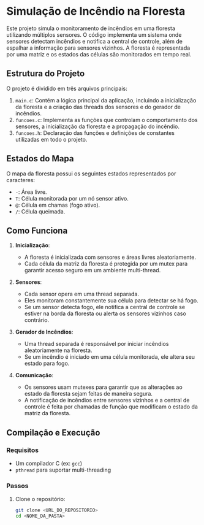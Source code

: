 # Simulação de Incêndio na Floresta

Este projeto simula o monitoramento de incêndios em uma floresta utilizando múltiplos sensores. O código implementa um sistema onde sensores detectam incêndios e notifica a central de controle, além de espalhar a informação para sensores vizinhos. A floresta é representada por uma matriz e os estados das células são monitorados em tempo real.

## Estrutura do Projeto

O projeto é dividido em três arquivos principais:

1. `main.c`: Contém a lógica principal da aplicação, incluindo a inicialização da floresta e a criação das threads dos sensores e do gerador de incêndios.
2. `funcoes.c`: Implementa as funções que controlam o comportamento dos sensores, a inicialização da floresta e a propagação do incêndio.
3. `funcoes.h`: Declaração das funções e definições de constantes utilizadas em todo o projeto.

## Estados do Mapa

O mapa da floresta possui os seguintes estados representados por caracteres:

- `-`: Área livre.
- `T`: Célula monitorada por um nó sensor ativo.
- `@`: Célula em chamas (fogo ativo).
- `/`: Célula queimada.

## Como Funciona

1. **Inicialização**:
   - A floresta é inicializada com sensores e áreas livres aleatoriamente.
   - Cada célula da matriz da floresta é protegida por um mutex para garantir acesso seguro em um ambiente multi-thread.

2. **Sensores**:
   - Cada sensor opera em uma thread separada.
   - Eles monitoram constantemente sua célula para detectar se há fogo.
   - Se um sensor detecta fogo, ele notifica a central de controle se estiver na borda da floresta ou alerta os sensores vizinhos caso contrário.

3. **Gerador de Incêndios**:
   - Uma thread separada é responsável por iniciar incêndios aleatoriamente na floresta.
   - Se um incêndio é iniciado em uma célula monitorada, ele altera seu estado para fogo.

4. **Comunicação**:
   - Os sensores usam mutexes para garantir que as alterações ao estado da floresta sejam feitas de maneira segura.
   - A notificação de incêndios entre sensores vizinhos e a central de controle é feita por chamadas de função que modificam o estado da matriz da floresta.

## Compilação e Execução

### Requisitos

- Um compilador C (ex: `gcc`)
- `pthread` para suportar multi-threading

### Passos

1. Clone o repositório:
   ```bash
   git clone <URL_DO_REPOSITORIO>
   cd <NOME_DA_PASTA>
